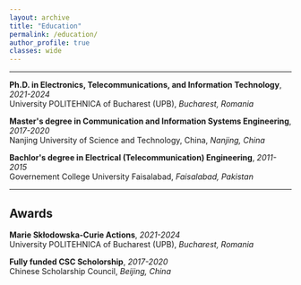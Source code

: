 ```yaml
---
layout: archive
title: "Education"
permalink: /education/
author_profile: true
classes: wide
---
```




---
**Ph.D. in Electronics, Telecommunications, and Information Technology**, *2021-2024*  
University POLITEHNICA of Bucharest (UPB), *Bucharest, Romania*  

**Master's degree in Communication and Information Systems Engineering**, *2017-2020*  
Nanjing University of Science and Technology, China, *Nanjing, China*

**Bachlor's degree in Electrical (Telecommunication) Engineering**, *2011-2015*  
Governement College University Faisalabad, *Faisalabad, Pakistan*


---
**Awards**
---


**Marie Skłodowska-Curie Actions**, *2021-2024*  
University POLITEHNICA of Bucharest (UPB), *Bucharest, Romania* 

**Fully funded CSC Scholorship**, *2017-2020*  
Chinese Scholarship Council, *Beijing, China*







